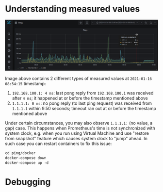 # Understanding measured values

![alt text](images/ping_grafana_screenshot.png "dNation Ping GUI")

Image above contains 2 different types of measured values at `2021-01-16 08:54:15` timestamp:
1. `192.168.100.1: 4 ms`: last pong reply from `192.168.100.1` was received after `4 ms`; it happened at or before the timestamp mentioned above
2. `1.1.1.1: 0 ms`: no pong reply (to last ping request) was received from `1.1.1.1` within 9.50 seconds; timeout ran out at or before the timestamp mentioned above

Under certain circumstances, you may also observe `1.1.1.1:` (no value, a gap) case. This happens when Prometheus's time is not synchronized with system clock, e.g. when you run using Virtual Machine and use "restore from snapshot" feature which causes system clock to "jump" ahead. In such case you can restart containers to fix this issue:
```
cd ping/docker
docker-compose down
docker-compose up -d
```

# Debugging
